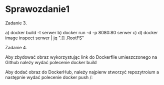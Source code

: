 # Sprawozdanie1
Zadanie 3.

a) docker build -t serwer
b) docker run -d -p 8080:80 serwer
c) 
d) docker image inspect serwer | jq ".[] .RootFS"

Zadanie 4.

Aby zbydować obraz wykorzystując link do Dockerfile umieszczonego na Github należy wydać polecenie
  docker build <url>     
  
Aby dodać obraz do DockerHub, należy najpierw stworzyć repozytroium a następnie wydać polecenie 
   docker push <hub-user>/<repo-name>:<tag>
